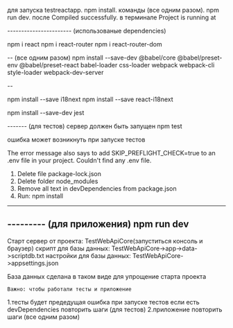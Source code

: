 для запуска testreactapp.
npm install.
команды (все одним разом).
npm run dev.
после Compiled successfully.
в терминале Project is running at

----------------------- (использованые dependencies)

npm i react
npm i react-router
npm i react-router-dom

-- (все одним разом)
npm install --save-dev @babel/core @babel/preset-env  @babel/preset-react babel-loader css-loader webpack webpack-cli style-loader webpack-dev-server

--

npm install --save i18next
npm install --save react-i18next

npm install --save-dev jest


------- (для тестов)
сервер должен быть запущен
npm test

 
ошибка может возникнуть при запуске тестов 

The error message also says to add SKIP_PREFLIGHT_CHECK=true
to an .env file in your project.
Couldn't find any .env file.

1. Delete file package-lock.json
2. Delete folder node_modules
3. Remove all text in devDependencies from package.json
4. Run: npm install
--------- 


--------- (для приложения)
npm run dev
---------



Cтарт cервер от проекта: TestWebApiCore(запуститься консоль и браузер) 
скрипт для базы данных: TestWebApiCore->app->data->scriptdb.txt
настройки для базы данных: TestWebApiCore->appsettings.json

База данных сделана в таком виде для упрощение старта проекта



	Важно: чтобы работали тесты и приложение
1.тесты
будет предедущая ошибка при запуске тестов если есть devDependencies
повторить шаги (для тестов)
2.приложение
повторить шаги (все одним разом)

